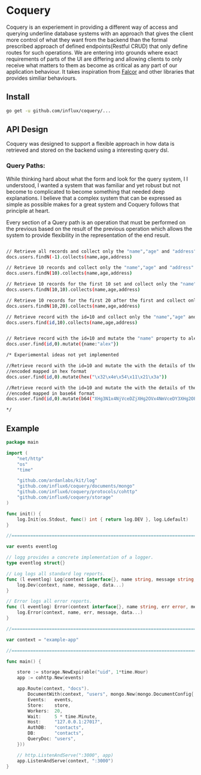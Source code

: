 # Coquery
Coquery is an experiement in providing a different way of access and
querying underline database systems with an approach that gives the client
more control of what they want from the backend than the formal prescribed
approach of defined endpoints(Restful CRUD) that only define routes for
such operations. We are entering into grounds where exact requirements of
parts of the UI are differing and allowing clients to only receive what matters
to them as become as critical as any part of our application behaviour. It
takes inspiration from [Falcor](https://netflix.github.com/falcor) and other
libraries that provides similiar behaviours.

## Install

```bash
go get -u github.com/influx/coquery/...
```

## API Design
 Coquery was designed to support a flexible approach in how data is retrieved and stored on the backend using a interesting query dsl.

### Query Paths:
  While thinking hard about what the form and look for the query system, I
  I understood, I wanted a system that was familiar and yet robust but not
  become to complicated to become something that needed deep explanations.
  I believe that a complex system that can be expressed as simple as possible
  makes for a great system and Coquery follows that principle at heart.

  Every section of a Query path is an operation that must be performed on the
  previous based on the result of the previous operation which allows the
  system to provide flexibility in the representation of the end result. 


```bash

// Retrieve all records and collect only the "name","age" and "address" properties.
docs.users.findN(-1).collects(name,age,address)

// Retrieve 10 records and collect only the "name","age" and "address" properties.
docs.users.findN(10).collects(name,age,address)

// Retrieve 10 records for the first 10 set and collect only the "name","age" and "address" properties.
docs.users.findN(10,10).collects(name,age,address)

// Retrieve 10 records for the first 20 after the first and collect only the "name","age" and "address" properties.
docs.users.findN(10,20).collects(name,age,address)

// Retrieve record with the id=10 and collect only the "name","age" and "address" properties.
docs.users.find(id,10).collects(name,age,address)


// Retrieve record with the id=10 and mutate the "name" property to alex.
docs.user.find(id,0).mutate({name:"alex"})

/* Experiemental ideas not yet implemented

//Retrieve record with the id=10 and mutate the with the details of the
//encoded mapped in hex format
docs.user.find(id,0).mutate(hex("\x32\x4e\x54\x11\x21\x3a"))

//Retrieve record with the id=10 and mutate the with the details of the
//encoded mapped in base64 format
docs.user.find(id,0).mutate(b64("XHg3N1x4NjVceDZjXHg2OVx4NmVceDY3XHg2OFx4NzRceDZmXHg2ZVx4MmU="))

*/

```

## Example

```go
package main

import (
	"net/http"
	"os"
	"time"

	"github.com/ardanlabs/kit/log"
	"github.com/influx6/coquery/documents/mongo"
	"github.com/influx6/coquery/protocols/cohttp"
	"github.com/influx6/coquery/storage"
)

func init() {
	log.Init(os.Stdout, func() int { return log.DEV }, log.Ldefault)
}

//=============================================================================

var events eventlog

// logg provides a concrete implementation of a logger.
type eventlog struct{}

// Log logs all standard log reports.
func (l eventlog) Log(context interface{}, name string, message string, data ...interface{}) {
	log.Dev(context, name, message, data...)
}

// Error logs all error reports.
func (l eventlog) Error(context interface{}, name string, err error, message string, data ...interface{}) {
	log.Error(context, name, err, message, data...)
}

//=============================================================================

var context = "example-app"

//=============================================================================

func main() {

	store := storage.NewExpirable("uid", 1*time.Hour)
	app := cohttp.New(events)

	app.Route(context, "docs").
		DocumentWith(context, "users", mongo.New(mongo.DocumentConfig{
		Events:   events,
		Store:    store,
		Workers:  20,
		Wait:     5 * time.Minute,
		Host:     "127.0.0.1:27017",
		AuthDB:   "contacts",
		DB:       "contacts",
		QueryDoc: "users",
	}))

	// http.ListenAndServe(":3000", app)
	app.ListenAndServe(context, ":3000")
}

```
